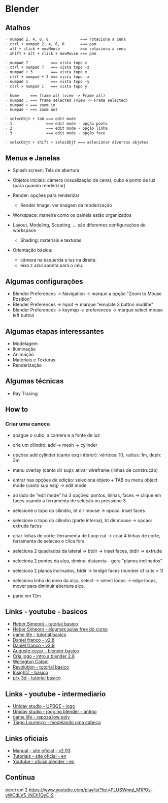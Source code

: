 # Blender

## Atalhos

~~~markdown
- numpad 2, 4, 6, 8              === rotaciona a cena
- ctrl + numpad 2, 4, 6, 8       === pam
- alt + click + movMouse         === rotaciona a cena
- shift + alt + click + movMouse === pam

- numpad 7          === vista topo z
- ctrl + numpad 7   === vista topo -z
- numpad + 3        === vista topo x
- ctrl + numpad + 3 === vista topo -x
- numpad 1          === vista topo -y
- ctrl + numpad 1   === vista topo y

- home     === frame all (view -> Frame all)
- numpad . === frame selected (view -> Frame selected)
- numpad + === zoom in
- numpad - === zoom out

- selecObjt + tab === edit mode
- 1               === edit mode - opção ponto
- 2               === edit mode - opção linha
- 3               === edit mode - opção face

- selecObjt + shift + selecObjt === selecionar diversos objetos
~~~

## Menus e Janelas

- Splash screen: Tela de abertura
- Objetos iniciais: câmera (visualização da cena), cubo e ponto de luz (para quando renderizar)
- Render: opções para renderizar
  - Render Image: ver imagem da renderização
- Workspace: maneira como os painéis estão organizados
- Layout, Modeling, Scupting, ... são diferentes configurações de workspace
  - Shading: materiais e texturas

- Orientação básica:
  - câmera na esquerda e luz na direita.
  - eixo z azul aponta para o céu.

## Algumas configurações

- Blender Preferences -> Navigation -> marque a opção "Zoom to Mouse Position"
- Blender Preferences -> Input -> marque "emulate 3 button modifie"
- Blender Preferences -> keymap -> preferences -> marque select mouse left button


## Algumas etapas interessantes

- Modelagem
- Iluminação
- Animação
- Materiais e Texturas
- Renderização

## Algumas técnicas

- Ray Tracing


## How to

### Criar uma caneca

- apague o cubo, a camera e a fonte de luz
- crie um cilindro: add -> mesh -> cylinder
- opções add cylinder (canto esq inferior): vértices: 10, radius: 1m, deph: 3m
- menu overlay (canto dir sup): ativar wireframe (linhas de construção)
- entrar nas opções de edição: seleciona objeto + TAB ou menu object mode (canto sup esq) -> edit mode
- ao lado de "edit mode" há 3 opções: pontos, linhas, faces -> clique em faces usando a ferramenta de seleção ou pressione 3
- selecione o topo do cilindro, bt dir mouse -> opcao: inset faces
- selecione o topo do cilindro (parte interna), bt dir mouse -> opcao: extrude faces
- criar linhas de corte: ferramenta de Loop cut -> criar 4 linhas de corte, ferramenta de selecao e clica fora
- seleciona 2 quadrados da lateral -> btdir -> inset faces, btdir -> extrude
- seleciona 2 pontos da alça, diminui distancia - gera "planos inclinados"
- seleciona 2 planos inclinados, btdir -> bridge faces (number of cuts = 1)
- seleciona linha do meio da alça, select -> select loops -> edge loops, mover para diminuir abertura alça.



- parei em 12m


## Links - youtube - basicos

- [Heber Simeoni - tutorial basico](https://www.youtube.com/playlist?list=PLUSWmql_M1POs-yWCdLV5_iNCti1QyE-S)
- [Heber Simeoni - algumas aulas free do curso](https://hebersimeoni.com.br/curso/curso-de-blender/)
- [game life - tutorial basico](https://www.youtube.com/playlist?list=PLZ71A6T_ZR1yzhwhlm6UO5o0uzwLOVWe7)
- [Daniel franco - v2.8](https://www.youtube.com/playlist?list=PLrYLf1JihKtb5pbeR6fX1bMoREsjJn0Q_)
- [Daniel franco - v2.9](https://www.youtube.com/playlist?list=PLrYLf1JihKtZH4RWWncxrygt7UUOTwqgV)
- [Augusto cezar - blender basico](https://www.youtube.com/playlist?list=PL-YgB1cUwWX3JWUeHtvQ2GPrm81XOYnox)
- [Cria jogo - intro a blender 2.8](https://www.youtube.com/playlist?list=PLqYboeh3Jru4axGriJFruUI6ulY5s0sUn)
- [Welington Coloni](https://www.youtube.com/playlist?list=PLuGCQAHfIDDuT9G1nPhYgD1sj0_skDB6_)
- [Revolution - tutorial basico](https://www.youtube.com/playlist?list=PLJASh3gCRKY81hdBzBos9xlsHaTb9FnTG)
- [InsightZ - basico](https://www.youtube.com/playlist?list=PL6sK7EftTdDLxIa_6ILKtNY97o4a4pKb7)
- [prx 3d - tutorial basico](https://www.youtube.com/playlist?list=PLaMfHWsVa-bMdaGVQkIAwwa8I95Y01auI)

## Links - youtube - intermediario

- [Uniday studio - UPBGE - jogo](https://www.youtube.com/playlist?list=PLkei3LlusC-Er6A8uW4H5h5iswDMvZutf)
- [Uniday studio - jogo no blender - antigo](https://www.youtube.com/playlist?list=PLkei3LlusC-Gdszmg9TPmd0gSYxMSI4vT)
- [game life - raposa low poly](https://www.youtube.com/watch?v=rAa95ph_zm4&list=PLZ71A6T_ZR1zeXX9CU_2uRuqY1YFLTWsv)
- [Tiago Lourenço - modelando uma cabeça](https://www.youtube.com/playlist?list=PLKsf4kEilureYInxYoIfIWnPfwOTlR8Ud)

## Links oficiais

- [Manual - site oficial - v2.93](https://docs.blender.org/manual/en/2.93/)
- [Tutoriais - site oficial - en](https://www.blender.org/support/tutorials/)
- [Youtube - oficial blender - en](https://www.youtube.com/playlist?list=PLa1F2ddGya_-UvuAqHAksYnB0qL9yWDO6)

## Continua

parei em 2
https://www.youtube.com/playlist?list=PLUSWmql_M1POs-yWCdLV5_iNCti1QyE-S
